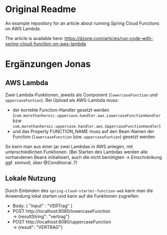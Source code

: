 # Original Readme
An example repository for an article about running Spring Cloud Functions on AWS Lambda.

The article is available here: https://dzone.com/articles/run-code-with-spring-cloud-function-on-aws-lambda

# Ergänzungen Jonas

## AWS Lambda
Zwei Lambda-Funktionen, jeweils als Component (`lowercaseFunction` und `uppercaseFuntion`). Bei Upload als AWS-Lambda muss:
- der korrekte Function-Handler gesetzt werden (`com.morethanheroic.uppercase.handler.aws.LowercaseFunctionHandler` bzw `com.morethanheroic.uppercase.handler.aws.UppercaseFunctionHandler`)
- und das Property FUNCTION_NAME muss auf den Bean-Namen der Function (`lowercaseFunction` bzw. `uppercaseFuntion`) gesetzt werden

So kann man aus einer jar zwei Lambdas in AWS anlegen, mit unterschiedlichen Funktionen. 
(Bei Starten des Lambdas werden alle vorhandenen Beans initialisiert, auch die nicht benötigten -> Einschränkung ggf. sinnvoll, über @Conditional..?)

## Lokale Nutzung

Durch Einbinden des `spring-cloud-starter-function-web` kann man die Anwendung lokal starten und kann auf die Funktionen zugreifen:
- Body: {  "input" : "VERTrag" }
- POST http://localhost:8080/lowercaseFunction<br>
-> {resultString": "vertrag"}
- POST http://localhost:8080/uppercaseFunction<br>
-> {result": "VERTRAG"}
